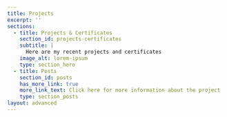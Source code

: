 ```yaml
---
title: Projects
excerpt: ''
sections:
  - title: Projects & Certificates
    section_id: projects-certificates
    subtitle: |
      Here are my recent projects and certificates
    image_alt: lorem-ipsum
    type: section_hero
  - title: Posts
    section_id: posts
    has_more_link: true
    more_link_text: Click here for more information about the project
    type: section_posts
layout: advanced
---
```

